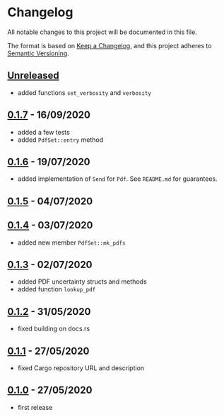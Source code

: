# Changelog

All notable changes to this project will be documented in this file.

The format is based on [Keep a Changelog](https://keepachangelog.com/en/1.0.0/),
and this project adheres to [Semantic Versioning](https://semver.org/spec/v2.0.0.html).

## [Unreleased]

- added functions `set_verbosity` and `verbosity`

## [0.1.7] - 16/09/2020

- added a few tests
- added `PdfSet::entry` method

## [0.1.6] - 19/07/2020

- added implementation of `Send` for `Pdf`. See `README.md` for guarantees.

## [0.1.5] - 04/07/2020

## [0.1.4] - 03/07/2020

- added new member `PdfSet::mk_pdfs`

## [0.1.3] - 02/07/2020

- added PDF uncertainty structs and methods
- added function `lookup_pdf`

## [0.1.2] - 31/05/2020

- fixed building on docs.rs

## [0.1.1] - 27/05/2020

- fixed Cargo repository URL and description

## [0.1.0] - 27/05/2020

- first release

[Unreleased]: https://github.com/cschwan/lhapdf/compare/v0.1.7...HEAD
[0.1.7]: https://github.com/cschwan/lhapdf/compare/v0.1.6...v0.1.7
[0.1.6]: https://github.com/cschwan/lhapdf/compare/v0.1.5...v0.1.6
[0.1.5]: https://github.com/cschwan/lhapdf/compare/v0.1.4...v0.1.5
[0.1.4]: https://github.com/cschwan/lhapdf/compare/v0.1.3...v0.1.4
[0.1.3]: https://github.com/cschwan/lhapdf/compare/v0.1.2...v0.1.3
[0.1.2]: https://github.com/cschwan/lhapdf/compare/v0.1.1...v0.1.2
[0.1.1]: https://github.com/cschwan/lhapdf/compare/v0.1.0...v0.1.1
[0.1.0]: https://github.com/cschwan/lhapdf/compare/v0.0.0...v0.1.0
